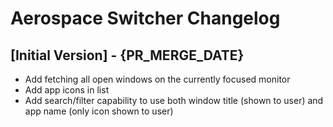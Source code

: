 # Aerospace Switcher Changelog

## [Initial Version] - {PR_MERGE_DATE}

- Add fetching all open windows on the currently focused monitor
- Add app icons in list
- Add search/filter capability to use both window title (shown to user) and app name (only icon shown to user)
